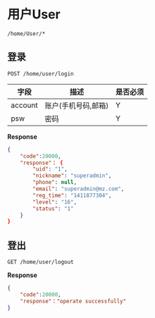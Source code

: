 用户User
===
`/home/User/*`



## 登录
`POST /home/user/login`

字段	|描述 |  是否必须 
------------ | -------------| -------------
account | 账户(手机号码,邮箱)  	| Y
psw| 密码  | Y

 **Response**  

```json  
{
	"code":20000,
	"response"： {
        "uid": "1",
        "nickname": "superadmin",
        "phone": null,
        "email": "superadmin@mz.com",
        "reg_time": "1411877304",
        "level": "16",
        "status": "1"
    }
}
```

## 登出
`GET /home/user/logout`


**Response**  

```json  
{
	"code":20000,
	"response"："operate successfully"
}
```



 



